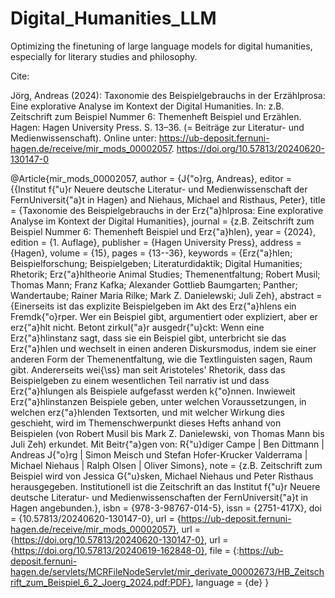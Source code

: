 # Digital_Humanities_LLM
Optimizing the finetuning of large language models for digital humanities, especially for literary studies and philosophy.

Cite: 

Jörg, Andreas (2024): Taxonomie des Beispielgebrauchs in der Erzählprosa: Eine explorative Analyse im Kontext der Digital Humanities. In: z.B. Zeitschrift zum Beispiel Nummer 6: Themenheft Beispiel und Erzählen. Hagen: Hagen University Press. S. 13–36. (= Beiträge zur Literatur- und Medienwissenschaft). Online unter: https://ub-deposit.fernuni-hagen.de/receive/mir_mods_00002057. https://doi.org/10.57813/20240620-130147-0

@Article{mir_mods_00002057,
  author = 	{J{\"o}rg, Andreas},
  editor = 	{{Institut f{\"u}r Neuere deutsche Literatur- und Medienwissenschaft der FernUniversit{\"a}t in Hagen}
		and Niehaus, Michael
		and Risthaus, Peter},
  title = 	{Taxonomie des Beispielgebrauchs in der Erz{\"a}hlprosa: Eine explorative Analyse im Kontext der Digital Humanities},
  journal = 	{z.B. Zeitschrift zum Beispiel Nummer 6: Themenheft Beispiel und Erz{\"a}hlen},
  year = 	{2024},
  edition = 	{1. Auflage},
  publisher = 	{Hagen University Press},
  address = 	{Hagen},
  volume = 	{15},
  pages = 	{13--36},
  keywords = 	{Erz{\"a}hlen; Beispielforschung; Beispielgeben; Literaturdidaktik; Digital Humanities; Rhetorik; Erz{\"a}hltheorie Animal Studies; Themenentfaltung; Robert Musil; Thomas Mann; Franz Kafka; Alexander Gottlieb Baumgarten; Panther; Wandertaube; Rainer Maria Rilke; Mark Z. Danielewski; Juli Zeh},
  abstract = 	{Einerseits ist das explizite Beispielgeben im Akt des Erz{\"a}hlens ein Fremdk{\"o}rper. Wer ein Beispiel gibt, argumentiert oder expliziert, aber er erz{\"a}hlt nicht. Betont zirkul{\"a}r ausgedr{\"u}ckt: Wenn eine Erz{\"a}hlinstanz sagt, dass sie ein Beispiel gibt, unterbricht sie das Erz{\"a}hlen und wechselt in einen anderen Diskursmodus, indem sie einer anderen Form der Themenentfaltung, wie die Textlinguisten sagen, Raum gibt. Andererseits wei{\ss} man seit Aristoteles' Rhetorik, dass das Beispielgeben zu einem wesentlichen Teil narrativ ist und dass Erz{\"a}hlungen als Beispiele aufgefasst werden k{\"o}nnen. Inwieweit Erz{\"a}hlinstanzen Beispiele geben, unter welchen Voraussetzungen, in welchen erz{\"a}hlenden Textsorten, und mit welcher Wirkung dies geschieht, wird im Themenschwerpunkt dieses Hefts anhand von Beispielen (von Robert Musil bis Mark Z. Danielewski, von Thomas Mann bis Juli Zeh) erkundet. Mit Beitr{\"a}gen von: R{\"u}diger Campe | Ben Dittmann | Andreas J{\"o}rg | Simon Meisch und Stefan Hofer-Krucker Valderrama | Michael Niehaus | Ralph Olsen | Oliver Simons},
  note = 	{z.B. Zeitschrift zum Beispiel wird von Jessica G{\"u}sken, Michael Niehaus und Peter Risthaus herausgegeben. Institutionell ist die Zeitschrift an das Institut f{\"u}r Neuere deutsche Literatur- und Medienwissenschaften der FernUniversit{\"a}t in Hagen angebunden.},
  isbn = 	{978-3-98767-014-5},
  issn = 	{2751-417X},
  doi = 	{10.57813/20240620-130147-0},
  url = 	{https://ub-deposit.fernuni-hagen.de/receive/mir_mods_00002057},
  url = 	{https://doi.org/10.57813/20240620-130147-0},
  url = 	{https://doi.org/10.57813/20240619-162848-0},
  file = 	{:https://ub-deposit.fernuni-hagen.de/servlets/MCRFileNodeServlet/mir_derivate_00002673/HB_Zeitschrift_zum_Beispiel_6_2_Joerg_2024.pdf:PDF},
  language = 	{de}
}

